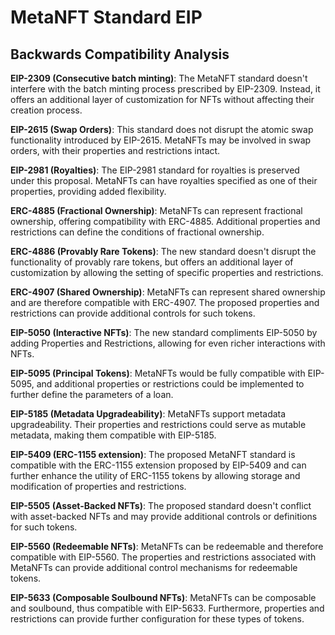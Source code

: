 
# MetaNFT Standard EIP
## Backwards Compatibility Analysis

**EIP-2309 (Consecutive batch minting)**: The MetaNFT standard doesn't interfere with the batch minting process prescribed by EIP-2309. Instead, it offers an additional layer of customization for NFTs without affecting their creation process.

**EIP-2615 (Swap Orders)**: This standard does not disrupt the atomic swap functionality introduced by EIP-2615. MetaNFTs may be involved in swap orders, with their properties and restrictions intact.

**EIP-2981 (Royalties)**: The EIP-2981 standard for royalties is preserved under this proposal. MetaNFTs can have royalties specified as one of their properties, providing added flexibility.

**ERC-4885 (Fractional Ownership)**: MetaNFTs can represent fractional ownership, offering compatibility with ERC-4885. Additional properties and restrictions can define the conditions of fractional ownership.

**ERC-4886 (Provably Rare Tokens)**: The new standard doesn't disrupt the functionality of provably rare tokens, but offers an additional layer of customization by allowing the setting of specific properties and restrictions.

**ERC-4907 (Shared Ownership)**: MetaNFTs can represent shared ownership and are therefore compatible with ERC-4907. The proposed properties and restrictions can provide additional controls for such tokens.

**EIP-5050 (Interactive NFTs)**: The new standard compliments EIP-5050 by adding Properties and Restrictions, allowing for even richer interactions with NFTs.

**EIP-5095 (Principal Tokens)**: MetaNFTs would be fully compatible with EIP-5095, and additional properties or restrictions could be implemented to further define the parameters of a loan.

**EIP-5185 (Metadata Upgradeability)**: MetaNFTs support metadata upgradeability. Their properties and restrictions could serve as mutable metadata, making them compatible with EIP-5185.

**EIP-5409 (ERC-1155 extension)**: The proposed MetaNFT standard is compatible with the ERC-1155 extension proposed by EIP-5409 and can further enhance the utility of ERC-1155 tokens by allowing storage and modification of properties and restrictions.

**EIP-5505 (Asset-Backed NFTs)**: The proposed standard doesn't conflict with asset-backed NFTs and may provide additional controls or definitions for such tokens.

**EIP-5560 (Redeemable NFTs)**: MetaNFTs can be redeemable and therefore compatible with EIP-5560. The properties and restrictions associated with MetaNFTs can provide additional control mechanisms for redeemable tokens.

**EIP-5633 (Composable Soulbound NFTs)**: MetaNFTs can be composable and soulbound, thus compatible with EIP-5633. Furthermore, properties and restrictions can provide further configuration for these types of tokens.
